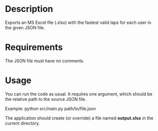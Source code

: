 # Description
Exports an MS Excel file (.xlsx) with the fastest valid laps for each user in the given JSON file.

# Requirements
The JSON file must have no comments.

# Usage
You can run the code as usual. It requires one argument, which should be the relative path to the source JSON file.

Example: python src/main.py path/to/file.json

The application should create (or override) a file named **output.xlsx** in the current directory.
